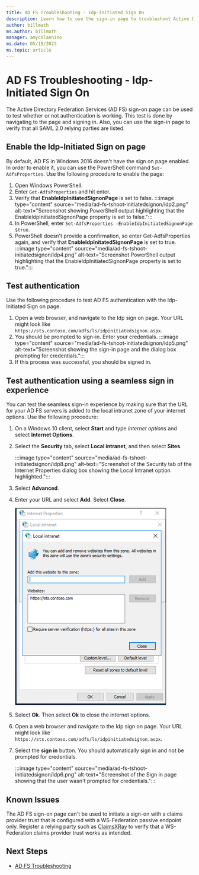 ```yaml
---
title: AD FS Troubleshooting - Idp-Initiated Sign On
description: Learn how to use the sign-in page to troubleshoot Active Directory Federation Services (AD FS) authentication.
author: billmath
ms.author: billmath
manager: amycolannino
ms.date: 05/19/2023
ms.topic: article
---
```


# AD FS Troubleshooting - Idp-Initiated Sign On

The Active Directory Federation Services (AD FS) sign-on page can be used to test whether or not authentication is working. This test is done by navigating to the page and signing in. Also, you can use the sign-in page to verify that all SAML 2.0 relying parties are listed.

## Enable the Idp-Initiated Sign on page

By default, AD FS in Windows 2016 doesn't have the sign on page enabled. In order to enable it, you can use the PowerShell command `Set-AdfsProperties`. Use the following procedure to enable the page:

1. Open Windows PowerShell.
2. Enter `Get-AdfsProperties` and hit enter.
3. Verify that **EnableIdpInitiatedSignonPage** is set to false.
:::image type="content" source="media/ad-fs-tshoot-initiatedsignon/idp2.png" alt-text="Screenshot showing PowerShell output highlighting that the EnableIdpInitiatedSignonPage property is set to false.":::
4. In PowerShell, enter `Set-AdfsProperties -EnableIdpInitiatedSignonPage $true`.
5. PowerShell doesn't provide a confirmation, so enter Get-AdfsProperties again, and verify that **EnableIdpInitatedSignonPage** is set to true.
:::image type="content" source="media/ad-fs-tshoot-initiatedsignon/idp4.png" alt-text="Screenshot  PowerShell output highlighting that the EnableIdpInitiatedSignonPage property is set to true.":::

## Test authentication

Use the following procedure to test AD FS authentication with the Idp-Initiated Sign on page.

1. Open a web browser, and navigate to the Idp sign on page. Your URL might look like `https://sts.contoso.com/adfs/ls/idpinitiatedsignon.aspx`.
2. You should be prompted to sign-in. Enter your credentials.
:::image type="content" source="media/ad-fs-tshoot-initiatedsignon/idp5.png" alt-text="Screenshot showing the sign-in page and the dialog box prompting for credentials.":::
3. If this process was successful, you should be signed in.

## Test authentication using a seamless sign in experience

You can test the seamless sign-in experience by making sure that the URL for your AD FS servers is added to the local intranet zone of your internet options. Use the following procedure:

1. On a Windows 10 client, select **Start** and type *internet options* and select **Internet Options**.

1. Select the **Security** tab, select **Local intranet**, and then select **Sites**.

    :::image type="content" source="media/ad-fs-tshoot-initiatedsignon/idp8.png" alt-text="Screenshot of the Security tab of the Internet Properties dialog box showing the Local Intranet option highlighted.":::

1. Select **Advanced**.

1. Enter your URL and select **Add**. Select **Close**.

    ![Add url](media/ad-fs-tshoot-initiatedsignon/idp9.png)

1. Select **Ok**. Then select **Ok** to close the internet options.

1. Open a web browser and navigate to the Idp sign on page. Your URL might look like `https://sts.contoso.com/adfs/ls/idpinitiatedsignon.aspx`.

1. Select the **sign in** button. You should automatically sign in and not be prompted for credentials.

    :::image type="content" source="media/ad-fs-tshoot-initiatedsignon/idp6.png" alt-text="Screenshot of the Sign in page showing that the user wasn't prompted for credentials.":::

## Known Issues

The AD FS sign-on page can't be used to initiate a sign-on with a claims provider trust that is configured with a WS-Federation passive endpoint only. Register a relying party such as [ClaimsXRay](https://adfshelp.microsoft.com/ClaimsXray/TokenRequest) to verify that a WS-Federation claims provider trust works as intended.

## Next Steps

- [AD FS Troubleshooting](ad-fs-tshoot-overview.md)
